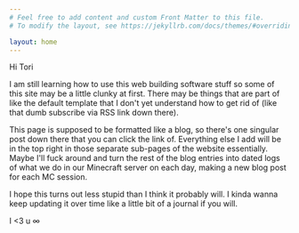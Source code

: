 ```yaml
---
# Feel free to add content and custom Front Matter to this file.
# To modify the layout, see https://jekyllrb.com/docs/themes/#overriding-theme-defaults

layout: home
---
```

Hi Tori

I am still learning how to use this web building software stuff so some of this site may be a little clunky at first. There may be things that are part of like the default template that I don't yet understand how to get rid of (like that dumb subscribe via RSS link down there).

This page is supposed to be formatted like a blog, so there's one singular post down there that you can click the link of. Everything else I add will be in the top right in those separate sub-pages of the website essentially. Maybe I'll fuck around and turn the rest of the blog entries into dated logs of what we do in our Minecraft server on each day, making a new blog post for each MC session.

I hope this turns out less stupid than I think it probably will. I kinda wanna keep updating it over time like a little bit of a journal if you will.

I <3 u &infin;